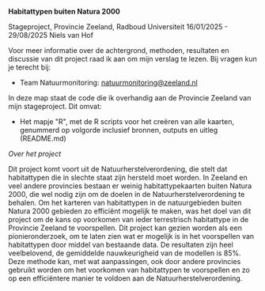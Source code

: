 **Habitattypen buiten Natura 2000**

Stageproject, Provincie Zeeland, Radboud Universiteit
16/01/2025 - 29/08/2025
Niels van Hof

Voor meer informatie over de achtergrond, methoden, resultaten en discussie van dit project raad ik aan om mijn verslag te lezen. Bij vragen kun je terecht bij:
- Team Natuurmonitoring: natuurmonitoring@zeeland.nl

In deze map staat de code die ik overhandig aan de Provincie Zeeland van mijn stageproject.
Dit omvat:
- Het mapje "R", met de R scripts voor het creëren van alle kaarten, genummerd op volgorde inclusief bronnen, outputs en uitleg (README.md)

*Over het project*

Dit project komt voort uit de Natuurherstelverordening, die stelt dat habitattypen die in slechte staat zijn hersteld moet worden. In Zeeland en veel andere provincies bestaan er weinig habitattypekaarten buiten Natura 2000, die wel nodig zijn om de doelen in de Natuurherstelverordening te behalen. Om het karteren van habitattypen in de natuurgebieden buiten Natura 2000 gebieden zo efficiënt mogelijk te maken, was het doel van dit project om de kans op voorkomen van ieder terrestrisch habitattype in de Provincie Zeeland te voorspellen. Dit project kan gezien worden als een pionieronderzoek, om te laten zien wat er mogelijk is in het voorspellen van habitattypen door middel van bestaande data. De resultaten zijn heel veelbelovend, de gemiddelde nauwkeurigheid van de modellen is 85%. Deze methode kan, met wat aanpassingen, ook door andere provincies gebruikt worden om het voorkomen van habitattypen te voorspellen en zo op een efficiëntere manier te voldoen aan de Natuurherstelverordening.







